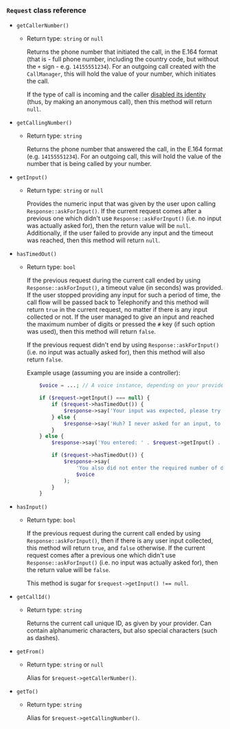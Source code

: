 ### `Request` class reference

* `getCallerNumber()`
  * Return type: `string` or `null`

    Returns the phone number that initiated the call, in the E.164 format (that is - full phone number, including the country code, but without the `+` sign - e.g. `14155551234`). For an outgoing call created with the `CallManager`, this will hold the value of your number, which initiates the call.
 
    If the type of call is incoming and the caller [disabled its identity](https://en.wikipedia.org/wiki/Caller_ID#Disabling_caller_ID_delivery) (thus, by making an anonymous call), then this method will return `null`.
    
* `getCallingNumber()`
  * Return type: `string`

    Returns the phone number that answered the call, in the E.164 format (e.g. `14155551234`). For an outgoing call, this will hold the value of the number that is being called by your number.
 
* `getInput()`
  * Return type: `string` or `null`
  
    Provides the numeric input that was given by the user upon calling `Response::askForInput()`. If the current request comes after a previous one which didn't use `Response::askForInput()` (i.e. no input was actually asked for), then the return value will be `null`. Additionally, if the user failed to provide any input and the timeout was reached, then this method will return `null`.

* `hasTimedOut()`
  * Return type: `bool`

    If the previous request during the current call ended by using `Response::askForInput()`, a timeout value (in seconds) was provided. If the user stopped providing any input for such a period of time, the call flow will be passed back to Telephonify and this method will return `true` in the current request, no matter if there is any input collected or not. If the user managed to give an input and reached the maximum number of digits or pressed the `#` key (if such option was used), then this method will return `false`.

    If the previous request didn't end by using `Response::askForInput()` (i.e. no input was actually asked for), then this method will also return `false`.

    Example usage (assuming you are inside a controller):
    
    ```php
        $voice = ...; // A voice instance, depending on your provider
    
        if ($request->getInput() === null) {
            if ($request->hasTimedOut()) {
                $response->say('Your input was expected, please try again.', $voice); 
            } else {
                $response->say('Huh? I never asked for an input, to be honest. What are you doing in this controller?', $voice); 
            }
        } else {
            $response->say('You entered: ' . $request->getInput() . '.', $voice);
    
            if ($request->hasTimedOut()) {
                $response->say(
                    'You also did not enter the required number of digits, nor pressed the # key (if the option was used).',
                    $voice
                );
            }
        }
    ```

* `hasInput()`
  * Return type: `bool`
  
    If the previous request during the current call ended by using `Response::askForInput()`,  then if there is any user input collected, this method will return `true`, and `false` otherwise. If the current request comes after a previous one which didn't use `Response::askForInput()` (i.e. no input was actually asked for), then the return value will be `false`.

    This method is sugar for `$request->getInput() !== null`.

* `getCallId()`
  * Return type: `string`
  
    Returns the current call unique ID, as given by your provider. Can contain alphanumeric characters, but also special characters (such as dashes).

* `getFrom()`
  * Return type: `string` or `null`
  
    Alias for `$request->getCallerNumber()`.
    
* `getTo()`
  * Return type: `string`
  
    Alias for `$request->getCallingNumber()`.
